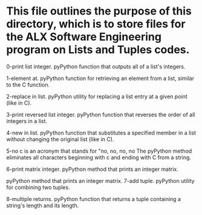 # This file outlines the purpose of this directory, which is to store files for the ALX Software Engineering program on Lists and Tuples codes. 


0-print list integer. pyPython function that outputs all of a list's integers. 


1-element at. pyPython function for retrieving an element from a list, similar to the C function. 


2-replace in list. pyPython utility for replacing a list entry at a given point (like in C). 


3-print reversed list integer. pyPython function that reverses the order of all integers in a list. 


4-new in list. pyPython function that substitutes a specified member in a list without changing the original list (like in C). 


5-no c is an acronym that stands for "no, no, no, no The pyPython method eliminates all characters beginning with c and ending with C from a string. 


6-print matrix integer. pyPython method that prints an integer matrix.


pyPython method that prints an integer matrix. 7-add tuple. pyPython utility for combining two tuples. 


8-multiple returns. pyPython function that returns a tuple containing a string's length and its length.